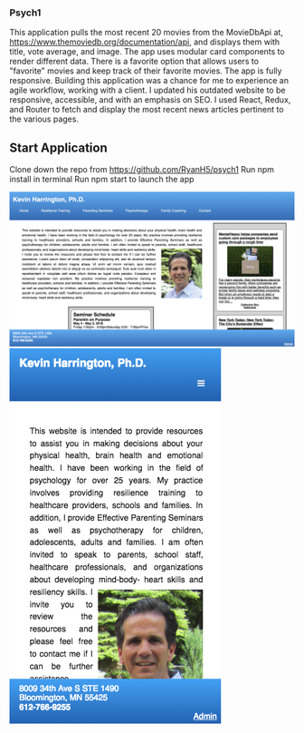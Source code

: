 ### Psych1
This application pulls the most recent 20 movies from the MovieDbApi at, https://www.themoviedb.org/documentation/api, and displays them with title, vote average, and image. The app uses modular card components to render different data. There is a favorite option that allows users to "favorite" movies and keep track of their favorite movies. The app is fully responsive.
Building this application was a chance for me to experience an agile workflow, working with a client. I updated his outdated website to be responsive, accessible, and with an emphasis on SEO. I used React, Redux, and Router to fetch and display the most recent news articles pertinent to the various pages. 

## Start Application
Clone down the repo from https://github.com/RyanH5/psych1
Run npm install in terminal
Run npm start to launch the app

<img src ="Screen Shot 2018-08-01 at 9.23.40 AM.png" />
<img src ="Screen Shot 2018-08-01 at 10.09.24 AM.png" />
